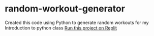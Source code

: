 # random-workout-generator
Created this code using Python to generate random workouts for my Introduction to python class
[Run this project on Replit](https://replit.com/@adriangrodrigue/RandomWorkoutGeneratorpy)
